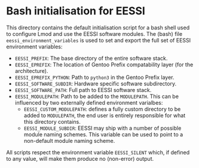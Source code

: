 # Bash initialisation for EESSI

This directory contains the default initialisation script for a bash shell used to
configure Lmod and use the EESSI software modules. The (bash)
file `eessi_environment_variables` is used to set and export the full set of EESSI
environment variables:

- `EESSI_PREFIX`: The base directory of the entire software stack.
- `EESSI_EPREFIX`: The location of Gentoo Prefix compatability layer (for the architecture).
- `EESSI_EPREFIX_PYTHON`: Path to `python3` in the Gentoo Prefix layer.
- `EESSI_SOFTWARE_SUBDIR`: Hardware specific software subdirectory. 
- `EESSI_SOFTWARE_PATH`: Full path to EESSI software stack.
- `EESSI_MODULEPATH`: Path to be added to the `MODULEPATH`. This can be influenced by two
  externally defined environment varialbes:
    - `EESSI_CUSTOM_MODULEPATH`: defines a fully custom directory to be added to
      `MODULEPATH`, the end user is entirely responsible for what this directory contains.
    - `EESSI_MODULE_SUBDIR`: EESSI may ship with a number of possible module naming schemes.
      This variable can be used to point to a non-default module naming scheme.

All scripts respect the environment variable `EESSI_SILENT` which, if defined to any
value, will make them produce no (non-error) output.